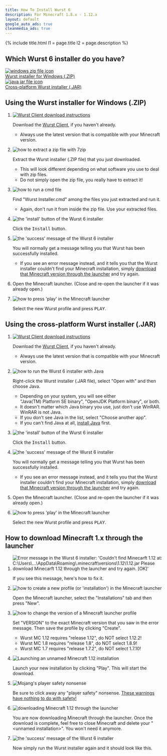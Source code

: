 ```yaml
---
title: How To Install Wurst 6
description: For Minecraft 1.8.x - 1.12.x
layout: default
google_auto_ads: true
cleanmedia_ads: true
---
```

{% include title.html l1 = page.title l2 = page.description %}

<div class="padding60 no-padding-left no-padding-right bg-grayLighter">
	<div class="container">
		<h2 class="align-center text-normal padding20 no-padding-left no-padding-right no-padding-top">Which Wurst 6 installer do you have?</h2>
		<div class="grid no-margin">
			<div class="row cells2">
				<div class="cell align-center">
					<a href="#zip" class="text-accent">
                  <img src="https://wiki.wurstclient.net/_media/zip_file.webp" alt="windows zip file icon" title="These icons are just for decoration. Your icon might look different and that's OK. It's the extension (.zip/.jar) that counts!">
                  <br>
                  Wurst installer for Windows (.ZIP)
               </a>
				</div>
				<div class="cell align-center">
					<a href="#jar" class="text-accent">
                  <img src="https://wiki.wurstclient.net/_media/jar_file.webp" alt="java jar file icon" title="These icons are just for decoration. Your icon might look different and that's OK. It's the extension (.zip/.jar) that counts!">
                  <br>
                  Cross-platform Wurst installer (.JAR)
               </a>
				</div>
			</div>
		</div>
	</div>
</div>

<article class="padding60 no-padding-left no-padding-right" id="zip">
	<div class="container">
		<h2 class="text-normal">Using the Wurst installer for Windows (.ZIP)</h2>
        <ol class="step-list">
            <li>
               <p>
                  <a href="/download/" target="_blank">
                     <img src="https://cloud.githubusercontent.com/assets/10100202/24450367/ef3c0796-147a-11e7-99a9-404bc0deeb3d.jpg" alt="Wurst Client download instructions">
                  </a>
               </p>
               <p>
                  Download the <a href="/download/" target="_blank">Wurst Client</a>, if you haven't already.
                  <ul>
                     <li>Always use the latest version that is compatible with your Minecraft version.</li>
                  </ul>
               </p>
            </li>
            <div class="padding5 no-padding-left no-padding-right"></div>
            <li>
               <p>
                  <img src="https://wiki.wurstclient.net/_media/install_extract_zip.webp" alt="how to extract a zip file with 7zip">
               </p>
               <p>
               Extract the Wurst installer (.ZIP file) that you just downloaded.
               <ul>
                  <li>This will look different depending on what software you use to deal with zip files.</li>
                  <li>Do not simply open the zip file, you really have to extract it!</li>
               </ul>
               </p>
            </li>
            <div class="padding5 no-padding-left no-padding-right"></div>
            <li>
               <p>
                  <img src="https://wiki.wurstclient.net/_media/install_run_installer_cmd.webp" alt="how to run a cmd file">
               </p>
               <p>
                  Find "Wurst Installer.cmd" among the files you just extracted and run it.
                  <ul>
                     <li>Again, don't run it from inside the zip file. Use your extracted files.</li>
                  </ul>
               </p>
            </li>
            <div class="padding5 no-padding-left no-padding-right"></div>
            <li>
               <p>
                  <img src="https://wiki.wurstclient.net/_media/install_press_install.webp" alt="the 'install' button of the Wurst 6 installer">
               </p>
               <p>
                  Click the <kbd>Install</kbd> button.
               </p>
            </li>
            <div class="padding5 no-padding-left no-padding-right"></div>
            <li>
               <p>
                  <img src="https://wiki.wurstclient.net/_media/install_success_message.webp" alt="the 'success' message of the Wurst 6 installer">
               </p>
               <p>
                  You will normally get a message telling you that Wurst has been successfully installed.
                  <ul>
                     <li>If you see an error message instead, and it tells you that the Wurst installer couldn't find your Minecraft installation, simply <a href="#download_through_launcher">download that Minecraft version through the launcher</a> and try again.</li>
                  </ul>
               </p>
            </li>
            <div class="padding5 no-padding-left no-padding-right"></div>
            <li>
               <p>
                  Open the Minecraft launcher. (Close and re-open the launcher if it was already open.)
               </p>
            </li>
            <div class="padding5 no-padding-left no-padding-right"></div>
            <li>
               <p>
                  <img src="https://wiki.wurstclient.net/_media/install_press_play_old.webp" alt="how to press 'play' in the Minecraft launcher">
               </p>
               <p>
                  Select the new Wurst profile and press <kbd>PLAY</kbd>.
               </p>
            </li>
        </ol>
	</div>
</article>

<article class="padding60 no-padding-left no-padding-right bg-grayLighter" id="jar">
	<div class="container">
		<h2 class="text-normal">Using the cross-platform Wurst installer (.JAR)</h2>
        <ol class="step-list">
            <li>
               <p>
                  <a href="/download/" target="_blank">
                     <img src="https://cloud.githubusercontent.com/assets/10100202/24450367/ef3c0796-147a-11e7-99a9-404bc0deeb3d.jpg" alt="Wurst Client download instructions">
                  </a>
               </p>
               <p>
                  Download the <a href="/download/" target="_blank">Wurst Client</a>, if you haven't already.
                  <ul>
                     <li>Always use the latest version that is compatible with your Minecraft version.</li>
                  </ul>
               </p>
            </li>
            <div class="padding5 no-padding-left no-padding-right"></div>
            <li>
               <p>
                  <img src="https://wiki.wurstclient.net/_media/install_wurst_6_run_with_java.webp" alt="how to run the Wurst 6 installer with Java">
               </p>
               <p>
               Right-click the Wurst installer (.JAR file), select "Open with" and then choose Java.
               <ul>
                  <li>Depending on your system, you will see either "Java(TM)&nbsp;Platform&nbsp;SE&nbsp;binary", "OpenJDK&nbsp;Platform&nbsp;binary", or both.</li>
                  <li>It doesn't matter which Java binary you use, just don't use WinRAR. WinRAR is not Java.</li>
                  <li>If you don't see Java in the list, select "Choose another app".</li>
                  <li>If you can't find Java at all, <a href="https://www.youtube.com/watch?v=Wv0vPUwitJs" target="_blank" rel="nofollow">install Java</a> first.</li>
               </ul>
               </p>
            </li>
            <div class="padding5 no-padding-left no-padding-right"></div>
            <li>
               <p>
                  <img src="https://wiki.wurstclient.net/_media/install_press_install.webp" alt="the 'install' button of the Wurst 6 installer">
               </p>
               <p>
                  Click the <kbd>Install</kbd> button.
               </p>
            </li>
            <div class="padding5 no-padding-left no-padding-right"></div>
            <li>
               <p>
                  <img src="https://wiki.wurstclient.net/_media/install_success_message.webp" alt="the 'success' message of the Wurst 6 installer">
               </p>
               <p>
                  You will normally get a message telling you that Wurst has been successfully installed.
                  <ul>
                     <li>If you see an error message instead, and it tells you that the Wurst installer couldn't find your Minecraft installation, simply <a href="#download_through_launcher">download that Minecraft version through the launcher</a> and try again.</li>
                  </ul>
               </p>
            </li>
            <div class="padding5 no-padding-left no-padding-right"></div>
            <li>
               <p>
                  Open the Minecraft launcher. (Close and re-open the launcher if it was already open.)
               </p>
            </li>
            <div class="padding5 no-padding-left no-padding-right"></div>
            <li>
               <p>
                  <img src="https://wiki.wurstclient.net/_media/install_press_play_old.webp" alt="how to press 'play' in the Minecraft launcher">
               </p>
               <p>
                  Select the new Wurst profile and press <kbd>PLAY</kbd>.
               </p>
            </li>
        </ol>
	</div>
</article>

<article class="padding60 no-padding-left no-padding-right" id="download_through_launcher">
	<div class="container">
		<h2 class="text-normal">How to download Minecraft 1.x through the launcher</h2>
        <ol class="step-list">
            <li>
               <p>
                  <img src="https://wiki.wurstclient.net/_media/install_error_couldnt_find_minecraft.webp" alt="Error message in the Wurst 6 installer: 'Couldn't find Minecarft 1.12 at: C:\Users\...\AppData\Roaming\.minecraft\versions\1.12\1.12.jar Please download Minecarft 1.12 through the launcher and try again. [OK]'">
               </p>
               <p>
                  If you see this message, here's how to fix it.
               </p>
            </li>
            <div class="padding5 no-padding-left no-padding-right"></div>
            <li>
               <p>
                  <img src="https://wiki.wurstclient.net/_media/install_create_new_profile.webp" alt="how to create a new profile (or 'installation') in the Minecraft launcher">
               </p>
               <p>
                  Open the Minecraft launcher, select the "Installations" tab and then press "New".
               </p>
            </li>
            <div class="padding5 no-padding-left no-padding-right"></div>
            <li>
               <p>
                  <img src="https://wiki.wurstclient.net/_media/install_select_profile_version.webp" alt="how to change the version of a Minecraft launcher profile">
               </p>
               <p>
                  Set "VERSION" to the exact Minecraft version that you saw in the error message. Then save the profile by clicking "Create".
                  <ul>
                     <li>Wurst MC 1.12 requires "release 1.12", do NOT select 1.12.2!</li>
                     <li>Wurst MC 1.8 requires "release 1.8", do NOT select 1.8.9!</li>
                     <li>Wurst MC 1.7 requires "release 1.7.2", do NOT select 1.7.10!</li>
                  </ul>
               </p>
            </li>
            <div class="padding5 no-padding-left no-padding-right"></div>
            <li>
               <p>
                  <img src="https://wiki.wurstclient.net/_media/install_launch_1.12.webp" alt="Launching an unnamed Minecraft 1.12 installation">
               </p>
               <p>
                  Launch your new installation by clicking "Play". This will start the download.
               </p>
            </li>
            <div class="padding5 no-padding-left no-padding-right"></div>
            <li>
               <p>
                  <img src="https://wiki.wurstclient.net/_media/install_safety_nonsense_1.12.webp" alt="Mojang's player safety nonsense">
               </p>
                <p>
                    Be sure to click away any "player safety" nonsense.
                    <a href="https://twitter.com/Wurst_Imperium/status/1353927165012811776" target="_blank">These warnings have nothing to do with safety!</a>
                </p>
            </li>
            <div class="padding5 no-padding-left no-padding-right"></div>
            <li>
               <p>
                  <img src="https://wiki.wurstclient.net/_media/install_downloading_minecraft.webp" alt="downloading Minecraft 1.12 through the launcher">
               </p>
               <p>
                  You are now downloading Minecraft through the launcher. Once the download is complete, feel free to close Minecraft and delete your "&lt;unnamed installation&gt;". You won't need it anymore.
               </p>
            </li>
            <div class="padding5 no-padding-left no-padding-right"></div>
            <li>
               <p>
                  <img src="https://wiki.wurstclient.net/_media/install_success_message.webp" alt="the 'success' message of the Wurst 6 installer">
               </p>
               <p>
                  Now simply run the Wurst installer again and it should look like this.
               </p>
            </li>
        </ol>
	</div>
</article>
